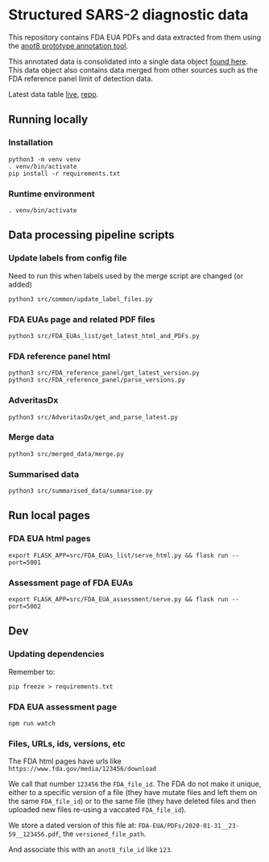 
# Structured SARS-2 diagnostic data

This repository contains FDA EUA PDFs and data extracted from them using the [anot8 prototype annotation tool](https://github.com/Centerofci/anot8).

This annotated data is consolidated into a single data object [found here](/data/merged_data/latest.json).  This data object also contains data merged from other sources such as the FDA reference panel limit of detection data.

Latest data table [live](https://cci-files.s3.eu-west-2.amazonaws.com/sars_2_diagnostics_data_table/latest.html), [repo](/data_table/latest.html).


## Running locally

### Installation

    python3 -m venv venv
    . venv/bin/activate
    pip install -r requirements.txt


### Runtime environment

    . venv/bin/activate

## Data processing pipeline scripts

### Update labels from config file

Need to run this when labels used by the merge script are changed (or added)

    python3 src/common/update_label_files.py

### FDA EUAs page and related PDF files

    python3 src/FDA_EUAs_list/get_latest_html_and_PDFs.py

### FDA reference panel html

    python3 src/FDA_reference_panel/get_latest_version.py
    python3 src/FDA_reference_panel/parse_versions.py

### AdveritasDx

    python3 src/AdveritasDx/get_and_parse_latest.py

### Merge data

    python3 src/merged_data/merge.py

### Summarised data

    python3 src/summarised_data/summarise.py

## Run local pages

### FDA EUA html pages

    export FLASK_APP=src/FDA_EUAs_list/serve_html.py && flask run --port=5001

### Assessment page of FDA EUAs

    export FLASK_APP=src/FDA_EUA_assessment/serve.py && flask run --port=5002


## Dev

### Updating dependencies

Remember to:

    pip freeze > requirements.txt

### FDA EUA assessment page

    npm run watch


### Files, URLs, ids, versions, etc

The FDA html pages have urls like `https://www.fda.gov/media/123456/download`

We call that number `123456` the `FDA_file_id`.  The FDA do not make it unique, either to a specific version of a file (they have mutate files and left them on the same `FDA_file_id`) or to the same file (they have deleted files and then uploaded new files re-using a vaccated `FDA_file_id`).

We store a dated version of this file at: `FDA-EUA/PDFs/2020-01-31__23-59__123456.pdf`, the `versioned_file_path`.

And associate this with an `anot8_file_id` like `123`.
